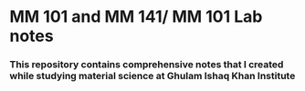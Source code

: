# MM 101 and MM 141/ MM 101 Lab notes

### This repository contains comprehensive notes that I created while studying material science at Ghulam Ishaq Khan Institute
